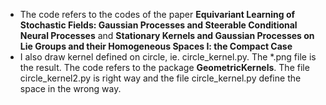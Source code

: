 * The code refers to the codes of the paper **Equivariant Learning of Stochastic Fields:
Gaussian Processes and Steerable Conditional Neural Processes** and **Stationary Kernels and Gaussian Processes on Lie Groups
and their Homogeneous Spaces I: the Compact Case**
* I also draw kernel defined on circle, ie. circle_kernel.py. The *.png file is the result. The code refers to the package **GeometricKernels**. The file circle_kernel2.py is right way and the file circle_kernel.py define the space in the wrong way.
